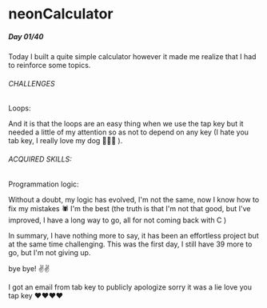 # neonCalculator

##### Day 01/40 

Today I built a quite simple calculator however it made me realize that I had to reinforce some topics.

###### CHALLENGES

Loops: 

And it is that the loops are an easy thing when we use the tap key but it needed a little of my attention so as not to depend on any key (I hate you tab key, I really love my dog 🤷‍♂️💕  ).

###### ACQUIRED SKILLS: 

Programmation logic: 

Without a doubt, my logic has evolved, I'm not the same, now I know how to fix my mistakes 🕷️ I'm the best (the truth is that I'm not that good, but I've improved, I have a long way to go, all for not coming back with C )


In summary, I have nothing more to say, it has been an effortless project but at the same time challenging.
This was the first day, I still have 39 more to go, but I'm not giving up.

bye bye! ✌️✌️

I got an email from tab key to publicly apologize sorry it was a lie love you tap key ❤️❤️❤️❤️
